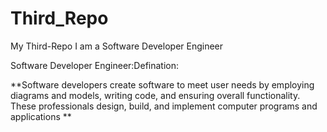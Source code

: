 # Third_Repo
My Third-Repo
I am a Software Developer Engineer


Software Developer Engineer:Defination:

**Software developers create software to meet user needs by employing diagrams and models, writing code, and ensuring overall functionality. These professionals design, build, and implement computer programs and applications
**
